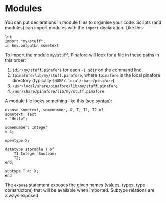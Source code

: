 # Modules

You can put declarations in module files to organise your code.
Scripts (and modules) can import modules with the `import` declaration.
Like this:

```pinafore
let
import "my/stuff";
in Env.outputLn sometext
```

To import the module `my/stuff`, Pinafore will look for a file in these paths in this order:

1. `$dir/my/stuff.pinafore` for each `-I $dir` on the command line
2. `$pinafore/lib/my/stuff.pinafore`, where `$pinafore` is the local pinafore directory (typically `$HOME/.local/share/pinafore`)
3. `/usr/local/share/pinafore/lib/my/stuff.pinafore`
4. `/usr/share/pinafore/lib/my/stuff.pinafore`

A module file looks something like this (see [syntax](syntax.md)):

```pinafore
expose sometext, somenumber, X, T, T1, T2 of
sometext: Text
= "Hello";

somenumber: Integer
= 4;

opentype X;

datatype storable T of
    T1 Integer Boolean;
    T2;
end;

subtype T <: X;
end
```

The `expose` statement exposes the given names (values, types, type constructors) that will be available when imported.
Subtype relations are always exposed.
